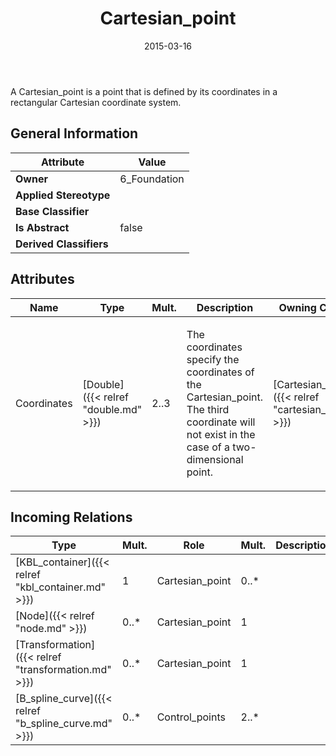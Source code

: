 ﻿---
title: Cartesian_point
toc: false
type: specs
date: "2015-03-16"
draft: false
specification: KBL
version: 2.4
documentType: "Recommendation"
elementType: Class
classes:
  - Cartesian_point
menu_name: kbl-2.4
---
<p>A Cartesian_point is a point that is defined by its coordinates in a rectangular Cartesian coordinate system.</p>

## General Information

| Attribute               | Value |
|-------------------------|-------|
| **Owner**               | 6_Foundation |
| **Applied Stereotype**  |   |
| **Base Classifier**     |   |
| **Is Abstract**         | false |
| **Derived Classifiers** |   |

## Attributes
|  Name  |  Type  |  Mult.  |  Description  |  Owning Classifier  |
|--------|--------|---------|---------------|--------------|
|Coordinates | [Double]({{< relref "double.md" >}}) | 2..3 | <p>The coordinates specify the coordinates of the Cartesian_point. The third coordinate will not exist in the case of a two-dimensional point.</p> | [Cartesian_point]({{< relref "cartesian_point.md" >}}) |

##  Incoming Relations
|    Type  |   Mult.  |   Role    |   Mult.   |   Description  |
|----------|----------|-----------|-----------|----------------|
| [KBL_container]({{< relref "kbl_container.md" >}}) | 1 | Cartesian_point | 0..* |  |
| [Node]({{< relref "node.md" >}}) | 0..* | Cartesian_point | 1 |  |
| [Transformation]({{< relref "transformation.md" >}}) | 0..* | Cartesian_point | 1 |  |
| [B_spline_curve]({{< relref "b_spline_curve.md" >}}) | 0..* | Control_points | 2..* |  |
